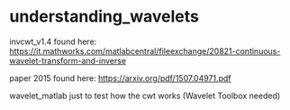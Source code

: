 # understanding_wavelets

invcwt_v1.4 found here: https://it.mathworks.com/matlabcentral/fileexchange/20821-continuous-wavelet-transform-and-inverse


paper 2015 found here: https://arxiv.org/pdf/1507.04971.pdf


wavelet_matlab just to test how the cwt works (Wavelet Toolbox needed)
